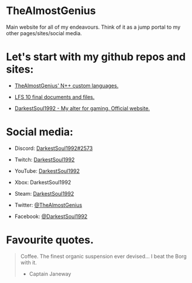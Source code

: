 # TheAlmostGenius

Main website for all of my endeavours. Think of it as a jump portal to my other pages/sites/social media.

# Let's start with my github repos and sites:

* [TheAlmostGenius' N++ custom languages.](https://github.com/TheAlmostGenius/Npp-Custom-Languages)

* [LFS 10 final documents and files.](https://github.com/TheAlmostGenius/LFS-10)

* [DarkestSoul1992 - My alter for gaming. Official website.](https://thealmostgenius.github.io/DarkestSoul1992)

# Social media:

* Discord: [DarkestSoul1992#2573](https://discord.gg/qgn6EWK)

* Twitch: [DarkestSoul1992](https://www.twitch.tv/DarkestSoul1992)

* YouTube: [DarkestSoul1992](https://www.youtube.com/channel/UCnXoO1DKoZCXb-u_jes5YVQ)

* Xbox: DarkestSoul1992

* Steam: [DarkestSoul1992](https://steamcommunity.com/id/DarkestSoul1992/)

* Twitter: [@TheAlmostGenius](https://twitter.com/TheAlmostGenius)

* Facebook: [@DarkestSoul1992](https://www.facebook.com/DarkestSoul1992)

# Favourite quotes.
> Coffee. The finest organic suspension ever devised... I beat the Borg with it.
> - Captain Janeway